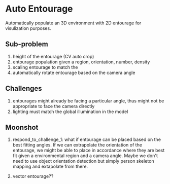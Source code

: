 # Auto Entourage
Automatically populate an 3D environment with 2D entourage for visulization purposes.

## Sub-problem
1. height of the entourage (CV auto crop)
2. entourage population given a region, orientation, number, density
3. scaling entourage to match the 
4. automatically rotate entourage based on the camera angle

## Challenges
1. entourages might already be facing a particular angle, thus might not be appropriate to face the camera directly
2. lighting must match the global illumination in the model

## Moonshot
1. respond_to_challenge_1: what if entourage can be placed based on the best fitting angles. If we can extrapolate the orientation of the entourage, we might be able to place in accordance where they are best fit given a environmental region and a camera angle. Maybe we don't need to use object orientation detection but simply person skeleton mapping and extapolate from there.

2. vector entourage??
